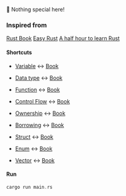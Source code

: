 🦀 Nothing special here!

### Inspired from

[Rust Book](https://doc.rust-lang.org/book/)
[Easy Rust](https://dhghomon.github.io/easy_rust/)
[A half hour to learn Rust](https://fasterthanli.me/articles/a-half-hour-to-learn-rust)

#### Shortcuts

- [Variable](https://github.com/mhnaufal/rust-book/blob/main/src/variable.rs) <-> [Book](https://doc.rust-lang.org/book/ch03-01-variables-and-mutability.html)

- [Data type](https://github.com/mhnaufal/rust-book/blob/main/src/data_types.rs) <-> [Book](https://doc.rust-lang.org/book/ch03-02-data-types.html)

- [Function](https://github.com/mhnaufal/rust-book/blob/main/src/function.rs) <-> [Book](https://doc.rust-lang.org/book/ch03-03-how-functions-work.html)

- [Control Flow](https://github.com/mhnaufal/rust-book/blob/main/src/control_flow.rs) <-> [Book](https://doc.rust-lang.org/book/ch03-05-control-flow.html)

- [Ownership](https://github.com/mhnaufal/rust-book/blob/main/src/ownership.rs) <-> [Book](https://doc.rust-lang.org/book/ch04-01-what-is-ownership.html)

- [Borrowing](https://github.com/mhnaufal/rust-book/blob/main/src/borrowing.rs) <-> [Book](https://doc.rust-lang.org/book/ch04-02-references-and-borrowing.html)

- [Struct](https://github.com/mhnaufal/rust-book/blob/main/src/struct.rs) <-> [Book](https://doc.rust-lang.org/book/ch05-01-defining-structs.html)

- [Enum](https://github.com/mhnaufal/rust-book/blob/main/src/enum.rs) <-> [Book](https://doc.rust-lang.org/book/ch06-01-defining-an-enum.html)

- [Vector](https://github.com/mhnaufal/rust-book/blob/main/src/vectors.rs) <-> [Book](https://doc.rust-lang.org/book/ch08-01-vectors.html)

#### Run

```rust
cargo run main.rs
```
